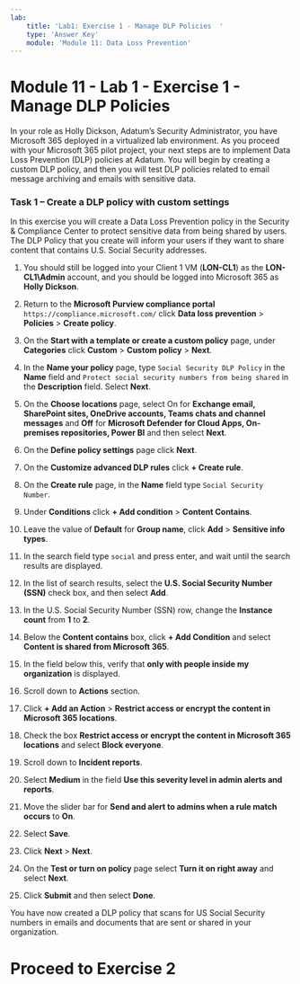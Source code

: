 ```yaml
---
lab:
    title: 'Lab1: Exercise 1 - Manage DLP Policies  '
    type: 'Answer Key'
    module: 'Module 11: Data Loss Prevention'
---
```


# Module 11 - Lab 1 - Exercise 1 - Manage DLP Policies  


In your role as Holly Dickson, Adatum’s Security Administrator, you have Microsoft 365 deployed in a virtualized lab environment. As you proceed with your Microsoft 365 pilot project, your next steps are to implement Data Loss Prevention (DLP) policies at Adatum. You will begin by creating a custom DLP policy, and then you will test DLP policies related to email message archiving and emails with sensitive data. 

### Task 1 – Create a DLP policy with custom settings

In this exercise you will create a Data Loss Prevention policy in the Security & Compliance Center to protect sensitive data from being shared by users. The DLP Policy that you create will inform your users if they want to share content that contains U.S. Social Security addresses.

1. You should still be logged into your Client 1 VM (**LON-CL1**) as the **LON-CL1\Admin** account, and you should be logged into Microsoft 365 as **Holly Dickson**. 

1. Return to the **Microsoft Purview compliance portal** `https://compliance.microsoft.com/` click **Data loss prevention** > **Policies** > **Create policy**.

1. On the **Start with a template or create a custom policy** page, under **Categories** click **Custom** > **Custom policy** > **Next**.

1. In the **Name your policy** page, type `Social Security DLP Policy` in the **Name** field and `Protect social security numbers from being shared` in the **Description** field. Select **Next**.

1. On the **Choose locations** page, select On for **Exchange email, SharePoint sites, OneDrive accounts, Teams chats and channel messages** and **Off** for **Microsoft Defender for Cloud Apps, On-premises repositories, Power BI** and then select **Next**.

1. On the **Define policy settings** page click **Next**.

1. On the **Customize advanced DLP rules** click **+ Create rule**.

1. On the **Create rule** page, in the **Name** field type `Social Security Number`.

1. Under **Conditions** click **+ Add condition** > **Content Contains**.

1. Leave the value of **Default** for **Group name**, click **Add** > **Sensitive info types**.

1. In the search field type `social` and press enter, and wait until the search results are displayed.

1. In the list of search results, select the **U.S. Social Security Number (SSN)** check box, and then select **Add**.

1. In the U.S. Social Security Number (SSN) row, change the **Instance count** from **1** to **2**.

1. Below the **Content contains** box, click **+ Add Condition** and select **Content is shared from Microsoft 365**.

1. In the field below this, verify that **only with people inside my organization** is displayed.

1. Scroll down to **Actions** section.

1. Click **+ Add an Action** > **Restrict access or encrypt the content in Microsoft 365 locations**.

1. Check the box **Restrict access or encrypt the content in Microsoft 365 locations** and select **Block everyone**.

1. Scroll down to **Incident reports**.

1. Select **Medium** in the field **Use this severity level in admin alerts and reports**.

1. Move the slider bar for **Send and alert to admins when a rule match occurs** to **On**.

1. Select **Save**.

1. Click **Next** > **Next**.

1. On the **Test or turn on policy** page select **Turn it on right away** and select **Next**.

1. Click **Submit** and then select **Done**.

You have now created a DLP policy that scans for US Social Security numbers in emails and documents that are sent or shared in your organization.


# Proceed to Exercise 2 
